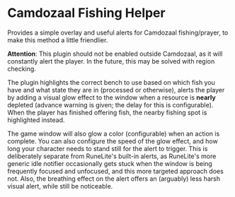 # Camdozaal Fishing Helper
Provides a simple overlay and useful alerts for Camdozaal fishing/prayer, to make this method a little friendlier.

**Attention**: This plugin should not be enabled outside Camdozaal, as it will constantly alert the player. In the future, this may be solved with region checking.

The plugin highlights the correct bench to use based on which fish you have and what state they are in (processed or otherwise), alerts the player by adding a visual glow effect to the window when a resource is **nearly** depleted (advance warning is given; the delay for this is configurable). When the player has finished offering fish, the nearby fishing spot is highlighted instead.

The game window will also glow a color (configurable) when an action is complete. You can also configure the speed of
the glow effect, and how long your character needs to stand still for the
alert to trigger. This is deliberately separate from RuneLite's built-in alerts, as RuneLite's more generic idle notifier occasionally gets stuck when the window is being frequently focused and unfocused, and this more targeted approach does not. Also, the breathing effect on the alert offers an (arguably) less harsh visual alert, while still be noticeable.